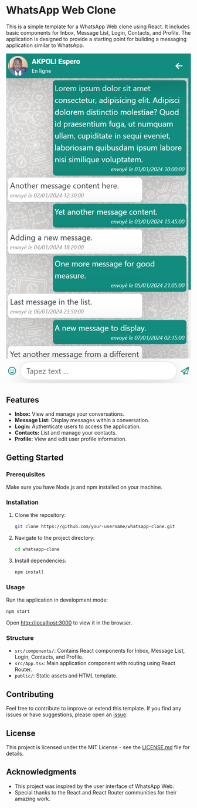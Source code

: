 # WhatsApp Web Clone

This is a simple template for a WhatsApp Web clone using React. It includes basic components for Inbox, Message List, Login, Contacts, and Profile. The application is designed to provide a starting point for building a messaging application similar to WhatsApp.

![Messenger](./public/capture/messenger.png)

## Features

- **Inbox:** View and manage your conversations.
- **Message List:** Display messages within a conversation.
- **Login:** Authenticate users to access the application.
- **Contacts:** List and manage your contacts.
- **Profile:** View and edit user profile information.

## Getting Started

### Prerequisites

Make sure you have Node.js and npm installed on your machine.

### Installation

1. Clone the repository:

   ```bash
   git clone https://github.com/your-username/whatsapp-clone.git
   ```

2. Navigate to the project directory:

   ```bash
   cd whatsapp-clone
   ```

3. Install dependencies:

   ```bash
   npm install
   ```

### Usage

Run the application in development mode:

```bash
npm start
```

Open [http://localhost:3000](http://localhost:3000) to view it in the browser.

### Structure

- `src/components/`: Contains React components for Inbox, Message List, Login, Contacts, and Profile.
- `src/App.tsx`: Main application component with routing using React Router.
- `public/`: Static assets and HTML template.

## Contributing

Feel free to contribute to improve or extend this template. If you find any issues or have suggestions, please open an [issue](https://github.com/your-username/whatsapp-clone/issues).

## License

This project is licensed under the MIT License - see the [LICENSE.md](LICENSE.md) file for details.

## Acknowledgments

- This project was inspired by the user interface of WhatsApp Web.
- Special thanks to the React and React Router communities for their amazing work.
